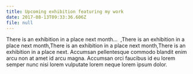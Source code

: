 ```yaml
---
title: Upcoming exhibition featuring my work
date: 2017-08-13T09:33:36.606Z
file: null
---
```

There is an exhibition in a place next month... <!--more-->  ,There is an exhibition in a place next month,There is an exhibition in a place next month,There is an exhibition in a place next. Accumsan pellentesque commodo blandit enim arcu non at amet id arcu magna. Accumsan orci faucibus id eu lorem semper nunc nisi lorem vulputate lorem neque lorem ipsum dolor.
